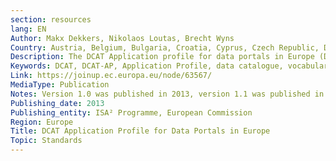 ```yaml
--- 
section: resources 
lang: EN 
Author: Makx Dekkers, Nikolaos Loutas, Brecht Wyns 
Country: Austria, Belgium, Bulgaria, Croatia, Cyprus, Czech Republic, Denmar, Estonia, Finland, France, Germany, Greece, Hungary, Ireland, Italy, Latvia, Lithuania, Luxembourg, Malta, Netherlands, Poland, Portugal, Romania, Slovakia, Slovenia, Spain, Sweden, United Kingdom
Description: The DCAT Application profile for data portals in Europe (DCAT-AP) is a specification based on the Data Catalogue vocabulary (DCAT) for describing public sector datasets in Europe. Its basic use case is to enable cross-data portal search for data sets and make public sector data better searchable across borders and sectors. This can be achieved by the exchange of descriptions of datasets among data portals. 
Keywords: DCAT, DCAT-AP, Application Profile, data catalogue, vocabulary, EU, Open Data Portals, Interoperability
Link: https://joinup.ec.europa.eu/node/63567/ 
MediaType: Publication 
Notes: Version 1.0 was published in 2013, version 1.1 was published in 2015
Publishing_date: 2013
Publishing_entity: ISA² Programme, European Commission 
Region: Europe 
Title: DCAT Application Profile for Data Portals in Europe 
Topic: Standards 
---
```

